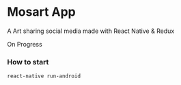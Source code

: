 # Mosart App
A Art sharing social media made with React Native & Redux

On Progress

### How to start
```bash
react-native run-android
```

